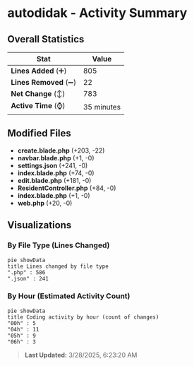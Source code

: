 # autodidak - Activity Summary 

## Overall Statistics

| Stat                   | Value                                                             |
| ---------------------- | ----------------------------------------------------------------- |
| **Lines Added** (➕)   | 805                                          |
| **Lines Removed** (➖) | 22                                        |
| **Net Change** (↕)    | 783                |
| **Active Time** (⌚)   | 35 minutes |


## Modified Files
- **create.blade.php** (+203, -22)
- **navbar.blade.php** (+1, -0)
- **settings.json** (+241, -0)
- **index.blade.php** (+74, -0)
- **edit.blade.php** (+181, -0)
- **ResidentController.php** (+84, -0)
- **index.blade.php** (+1, -0)
- **web.php** (+20, -0)

## Visualizations

### By File Type (Lines Changed)

```mermaid
pie showData
title Lines changed by file type
".php" : 586
".json" : 241
```

### By Hour (Estimated Activity Count)

```mermaid
pie showData
title Coding activity by hour (count of changes)
"00h" : 5
"04h" : 11
"05h" : 9
"06h" : 3
```


> **Last Updated:** 3/28/2025, 6:23:20 AM